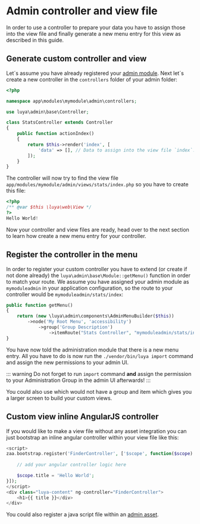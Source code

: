 # Admin controller and view file

In order to use a controller to prepare your data you have to assign those into the view file and finally generate a new menu entry for this view as described in this guide.

## Generate custom controller and view

Let´s assume you have already registered your [admin module](intro.md). Next let´s create a new controller in the `controllers` folder of your admin folder:

```php
<?php

namespace app\modules\mymodule\admin\controllers;

use luya\admin\base\Controller;

class StatsController extends Controller
{
    public function actionIndex()
    {
        return $this->render('index', [
            'data' => [], // Data to assign into the view file `index`.
        ]);
    }
}
```

The controller will now try to find the view file `app/modules/mymodule/admin/views/stats/index.php` so you have to create this file:

```php
<?php
/** @var $this \luya\web\View */
?>
Hello World!
```

Now your controller and view files are ready, head over to the next section to learn how create a new menu entry for your controller.

## Register the controller in the menu

In order to register your custom controller you have to extend (or create if not done already) the `luya\admin\base\Module::getMenu()` function in order to match your route. We assume you have assigned your admin module as `mymoduleadmin` in your application configuration, so the route to your controller would be `mymoduleadmin/stats/index`: 

```php
public function getMenu()
{
    return (new \luya\admin\components\AdminMenuBuilder($this))
        ->node('My Root Menu', 'accessibility')
            ->group('Group Description')
                ->itemRoute("Stats Controller", "mymoduleadmin/stats/index", "poll"); // icons like poll: https://material.io/icons/
}
```

You have now told the administration module that there is a new menu entry. All you have to do is now run the `./vendor/bin/luya import` command and assign the new permissions to your admin UI.

::: warning
Do not forget to run `import` command **and** assign the permission to your Administration Group in the admin UI afterwards!
:::

You could also use <class name="luya\admin\componenets\AdminMenuBuilder" method="nodeRoute" /> which would not have a group and item which gives you a larger screen to build your custom views.

## Custom view inline AngularJS controller

If you would like to make a view file without any asset integration you can just bootstrap an inline angular controller within your view file like this:

```php
<script>
zaa.bootstrap.register('FinderController', ['$scope', function($scope) {
    
    // add your angular controller logic here

    $scope.title = 'Hello World';    
}]);
</script>
<div class="luya-content" ng-controller="FinderController">
    <h1>{{ title }}</div>
</div>
```

You could also register a java script file within an [admin asset](assets.md).
